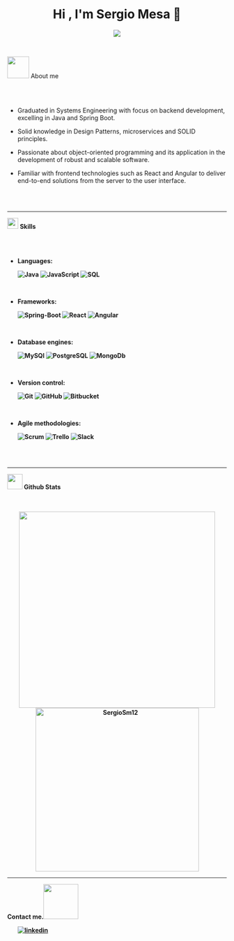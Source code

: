 <h1 align="center"><b>Hi , I'm Sergio Mesa 👋</b></h1>

<p align="center"> 
<img src="https://github.com/SergioSm12/sergioSm12/assets/61945004/377a1659-b571-4703-a4c9-76fc6000c548">
</p>

<br>

 <picture><img src = "https://github.com/SergioSm12/sergioSm12/assets/61945004/f791c364-ba92-40d0-8497-d880acfa0497" width = 50px></picture> About me

<br><br>

- Graduated in Systems Engineering with focus on backend development, excelling in Java and Spring Boot.

- Solid knowledge in Design Patterns, microservices and SOLID principles.

- Passionate about object-oriented programming and its application in the development of robust and scalable software.

- Familiar with frontend technologies such as React and Angular to deliver end-to-end solutions from the server to the user interface.

<br><br>
<hr>

 <img src="https://media2.giphy.com/media/QssGEmpkyEOhBCb7e1/giphy.gif?cid=ecf05e47a0n3gi1bfqntqmob8g9aid1oyj2wr3ds3mg700bl&rid=giphy.gif" width ="25"> <b>Skills<b>

<br><br>

<p align="center">
 
 - **Languages**:
   
      ![Java](https://img.shields.io/badge/Java-BackEnd-F80000?style=for-the-badge&logo=oracle)
      ![JavaScript](https://img.shields.io/badge/JavaScript-Frontend-F7DF1E?style=for-the-badge&logo=javascript)
      ![SQL](https://img.shields.io/badge/SQL-Database-003B57?style=for-the-badge&logo=sql)
   
 <br> 
 
 - **Frameworks**:
   
   ![Spring-Boot](https://img.shields.io/badge/SpringBoot-BackEnd-6DB33F?style=for-the-badge&logo=springboot)
   ![React](https://img.shields.io/badge/React-FrontEnd-61DAFB?style=for-the-badge&logo=react)
   ![Angular](https://img.shields.io/badge/Angular-FrontEnd-0F0F11?style=for-the-badge&logo=angular)

  <br>

   - **Database engines**:
     
     ![MySQl](https://img.shields.io/badge/MySQL-BackEnd-4479A1?style=for-the-badge&logo=mysql)
     ![PostgreSQL](https://img.shields.io/badge/PostgreSQL-BackEnd-4169E1?style=for-the-badge&logo=postgresql)
     ![MongoDb](https://img.shields.io/badge/MongoDB-BackEnd-47A248?style=for-the-badge&logo=mongodb)

<br>
      
- **Version control**:

    ![Git](https://img.shields.io/badge/Git-Version_Control-F05032?style=for-the-badge&logo=git)
    ![GitHub](https://img.shields.io/badge/GitHub-Version_Control-181717?style=for-the-badge&logo=github)
    ![Bitbucket](https://img.shields.io/badge/Bitbucket-Version_Control-0052CC?style=for-the-badge&logo=bitbucket)

    <br>
    
- **Agile methodologies**:
  
     ![Scrum](https://img.shields.io/badge/Scrum-Agile_Methodologies-009FDA?style=for-the-badge&logo=scrum)
     ![Trello](https://img.shields.io/badge/Trello-Agile_Methodologies-0052CC?style=for-the-badge&logo=trello)
  ![Slack](https://img.shields.io/badge/Slack-Agile_Methodologies-4A154B?style=for-the-badge&logo=slack)
  
</p>

<br>
<br>

<hr>

 <img src="https://media.giphy.com/media/iY8CRBdQXODJSCERIr/giphy.gif" width="35"><b> Github Stats </b>
 
<br>
<br>


<div align="center">

<a href="https://github.com/SergioSm12/">
  <img src="https://github-readme-stats.vercel.app/api?username=SergioSm12&include_all_commits=true&count_private=true&show_icons=true&line_height=20&title_color=7A7ADB&icon_color=2234AE&text_color=D3D3D3&bg_color=0,000000,130F40" width="450"/>
 
 <br>
 
 <img src="https://github-readme-stats.vercel.app/api/top-langs?username=SergioSm12&show_icons=true&locale=en&layout=compact&line_height=20&title_color=7A7ADB&icon_color=2234AE&text_color=D3D3D3&bg_color=0,000000,130F40" width="375"  alt="SergioSm12"/>

</a>



</div>

<hr>

<b> Contact me.</b><img src="https://github.com/SergioSm12/sergioSm12/assets/61945004/cae827cd-cb25-4139-8626-1b2ab8b23899" width ="80">
<br>
<div align='left'>

<ul>
 <a href="www.linkedin.com/in/sergio-david-mesa-buitrago-184a33218">

![linkedin](https://img.shields.io/badge/Linkedin-Sergio_Mesa-0A66C2?style=for-the-badge&logo=linkedin)
  
</a>
 </a>
</ul>
 
</div>

